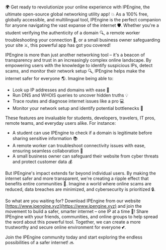 🌍 Get ready to revolutionize your online experience with IPEngine, the ultimate open-source global networking utility app! 💥 As a 100% free, globally accessible, and multilingual tool, IPEngine is the perfect companion for anyone navigating the vast expanse of the internet 🛡️. Whether you're a student verifying the authenticity of a domain 🔍, a remote worker troubleshooting your connection 📡, or a small business owner safeguarding your site ⚔️, this powerful app has got you covered!

IPEngine is more than just another networking tool – it's a beacon of transparency and trust in an increasingly complex online landscape. By empowering users with the knowledge to identify suspicious IPs, detect scams, and monitor their network setup 🔍, IPEngine helps make the internet safer for everyone 🌎. Imagine being able to:

* Look up IP addresses and domains with ease 👀
* Run DNS and WHOIS queries to uncover hidden truths 💡
* Trace routes and diagnose internet issues like a pro 💻
* Monitor your network setup and identify potential bottlenecks 🔩

These features are invaluable for students, developers, travelers, IT pros, remote teams, and everyday users alike. For instance:

* A student can use IPEngine to check if a domain is legitimate before sharing sensitive information 📚
* A remote worker can troubleshoot connectivity issues with ease, ensuring seamless collaboration 🔧
* A small business owner can safeguard their website from cyber threats and protect customer data 💰

But IPEngine's impact extends far beyond individual users. By making the internet safer and more transparent, we're creating a ripple effect that benefits entire communities 🌈. Imagine a world where online scams are reduced, data breaches are minimized, and cybersecurity is prioritized 🔒.

So what are you waiting for? Download IPEngine from our website [https://www.ipengine.xyz](https://www.ipengine.xyz) and join the movement to build a safer, smarter internet – one IP at a time 🚀! Share IPEngine with your friends, communities, and online groups to help spread the word about this powerful tool. Together, we can create a more trustworthy and secure online environment for everyone 💕.

Join the IPEngine community today and start exploring the endless possibilities of a safer internet! 🔜